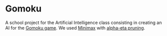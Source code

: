 # Gomoku

A school project for the Artificial Intelligence class consisting in creating an AI for the [Gomoku game](https://en.wikipedia.org/wiki/Gomoku). We used [Minimax](https://en.wikipedia.org/wiki/Minimax) with [alpha-eta pruning](https://en.wikipedia.org/wiki/Alpha%E2%80%93beta_pruning).
